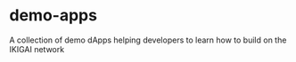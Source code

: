 # demo-apps
A collection of demo dApps helping developers to learn how to build on the IKIGAI network
